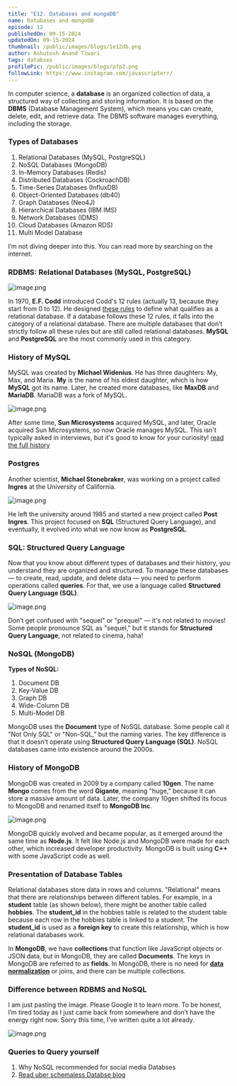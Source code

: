 ```yaml
---
title: "E12: Databases and mongoDB"
name: Databases and mongoDB
episode: 12
publishedOn: 09-15-2024
updatedOn: 09-15-2024
thumbnail: /public/images/blogs/1e12db.png
author: Ashutosh Anand Tiwari
tags: databses
profilePic: /public/images/blogs/pfp2.png
followLink: https://www.instagram.com/javascripterr/
---
```

In computer science, a **database** is an organized collection of data, a structured way of collecting and storing information. It is based on the **DBMS** (Database Management System), which means you can create, delete, edit, and retrieve data. The DBMS software manages everything, including the storage.

### Types of Databases

1. Relational Databases (MySQL, PostgreSQL)
2. NoSQL Databases (MongoDB)
3. In-Memory Databases (Redis)
4. Distributed Databases (CockroachDB)
5. Time-Series Databases (InfluxDB)
6. Object-Oriented Databases (db40)
7. Graph Databases (Neo4J)
8. Hierarchical Databases (IBM IMS)
9. Network Databases (IDMS)
10. Cloud Databases (Amazon RDS)
11. Multi Model Database

I’m not diving deeper into this. You can read more by searching on the internet.

### RDBMS: Relational Databases (MySQL, PostgreSQL)

![image.png](/public/images/blogs/2e12db.png)

In 1970, **E.F. Codd** introduced Codd's 12 rules (actually 13, because they start from 0 to 12). He designed [these rules](https://prepinsta.com/dbms/codds-rules/)  to define what qualifies as a relational database. If a database follows these 12 rules, it falls into the category of a relational database. There are multiple databases that don’t strictly follow all these rules but are still called relational databases. **MySQL** and **PostgreSQL** are the most commonly used in this category.

### History of MySQL

MySQL was created by **Michael Widenius**. He has three daughters: My, Max, and Maria. **My** is the name of his eldest daughter, which is how **MySQL** got its name. Later, he created more databases, like **MaxDB** and **MariaDB**. MariaDB was a fork of MySQL. 

![image.png](/public/images/blogs/3e12db.png)

After some time, **Sun Microsystems** acquired MySQL, and later, Oracle acquired Sun Microsystems, so now Oracle manages MySQL. This isn't typically asked in interviews, but it's good to know for your curiosity! [read the full history](https://java366.wordpress.com/2018/05/22/http-www-papitv-com-mysql-mariadb-founder-michael-monty-widenius-interview-by-olga-show-chervyakova-kc-leung/)

### Postgres

Another scientist, **Michael Stonebraker**, was working on a project called **Ingres** at the University of California. 

![image.png](/public/images/blogs/4e12db.png)

He left the university around 1985 and started a new project called **Post Ingres**. This project focused on **SQL** (Structured Query Language), and eventually, it evolved into what we now know as **PostgreSQL**.

### SQL: Structured Query Language

Now that you know about different types of databases and their history, you understand they are organized and structured. To manage these databases — to create, read, update, and delete data — you need to perform operations called **queries**. For that, we use a language called **Structured Query Language (SQL)**.

![image.png](/public/images/blogs/5e12db.png)

 Don’t get confused with "sequel" or "prequel" — it's not related to movies! Some people pronounce SQL as "sequel," but it stands for **Structured Query Language**, not related to cinema, haha!

### NoSQL (MongoDB)

**Types of NoSQL:**

1. Document DB
2. Key-Value DB
3. Graph DB
4. Wide-Column DB
5. Multi-Model DB

MongoDB uses the **Document** type of NoSQL database. Some people call it "Not Only SQL" or "Non-SQL," but the naming varies. The key difference is that it doesn’t operate using **Structured Query Language (SQL)**. NoSQL databases came into existence around the 2000s.

### History of MongoDB

MongoDB was created in 2009 by a company called **10gen**. The name **Mongo** comes from the word **Gigante**, meaning "huge," because it can store a massive amount of data. Later, the company 10gen shifted its focus to MongoDB and renamed itself to **MongoDB Inc**.

![image.png](/public/images/blogs/6e12db.png)

 MongoDB quickly evolved and became popular, as it emerged around the same time as **Node.js**. It felt like Node.js and MongoDB were made for each other, which increased developer productivity. MongoDB is built using **C++** with some JavaScript code as well.

### Presentation of Database Tables

Relational databases store data in rows and columns. "Relational" means that there are relationships between different tables. For example, in a **student** table (as shown below), there might be another table called **hobbies**. The **student_id** in the hobbies table is related to the student table because each row in the hobbies table is linked to a student. The **student_id** is used as a **foreign key** to create this relationship, which is how relational databases work.

In **MongoDB**, we have **collections** that function like JavaScript objects or JSON data, but in MongoDB, they are called **Documents**. The keys in MongoDB are referred to as **fields**. In MongoDB, there is no need for **[data normalization](https://www.google.com/search?q=whatis+databse+normalization&sca_esv=0ee23696230f4fd0&sxsrf=ADLYWIJgBePNz9IXbOL4fpJ7-tgXmIkeHA%3A1726342963897&ei=M-flZt-9NsnR2roPn5nV6QM&ved=0ahUKEwifo_7YmMOIAxXJqFYBHZ9MNT0Q4dUDCA8&uact=5&oq=whatis+databse+normalization&gs_lp=Egxnd3Mtd2l6LXNlcnAiHHdoYXRpcyBkYXRhYnNlIG5vcm1hbGl6YXRpb24yBxAAGIAEGA0yBxAAGIAEGA0yBxAAGIAEGA0yBxAAGIAEGA0yBxAAGIAEGA0yBxAAGIAEGA0yBhAAGBYYHjIGEAAYFhgeMgYQABgWGB4yCBAAGBYYHhgPSJwqUABY3yhwAHgBkAEAmAHQA6ABjC2qAQowLjkuMTcuMC4xuAEDyAEA-AEBmAIboAKSLsICBBAjGCfCAgoQABiABBhDGIoFwgIQEAAYgAQYsQMYQxiDARiKBcICCxAAGIAEGLEDGIMBwgIIEAAYgAQYsQPCAgsQABiABBiRAhiKBcICDRAAGIAEGLEDGEMYigXCAg0QABiABBixAxjJAxgKwgIHEAAYgAQYCsICChAAGIAEGAIYywHCAgcQLhiABBgKwgIFEAAYgATCAgsQABiABBiSAxiKBcICDhAAGIAEGJECGLEDGIoFwgIKEAAYgAQYsQMYCsICChAAGIAEGLEDGA3CAgYQABgNGB6YAwDiAwUSATEgQJIHCjAuNy4xOS4wLjGgB_f2AQ&sclient=gws-wiz-serp)**  or joins, and there can be multiple collections.

### Difference between RDBMS and NoSQL

I am just pasting the image. Please Google it to learn more. To be honest, I’m tired today as I just came back from somewhere and don’t have the energy right now. Sorry this time, I’ve written quite a lot already.

![image.png](/public/images/blogs/7e12db.png)

### Queries to Query yourself

1. Why NoSQL recommended for social media Databses
2. [Read uber schemaless Databse blog](https://www.uber.com/en-IN/blog/schemaless-part-one-mysql-datastore/)
